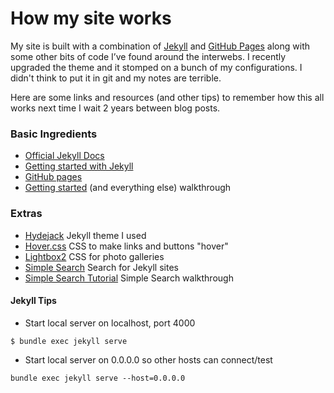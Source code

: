 # How my site works

My site is built with a combination of [Jekyll](https://jekyllrb.com) and [GitHub Pages](https://guides.github.com/features/pages/) along with some other bits of code I’ve found around the interwebs.  I recently upgraded the theme and it stomped on a bunch of my configurations.  I didn't think to put it in git and my notes are terrible.

Here are some links and resources (and other tips) to remember how this all works next time I wait 2 years between blog posts.

### Basic Ingredients

* [Official Jekyll Docs](https://jekyllrb.com)
* [Getting started with Jekyll](https://jekyllcodex.org/getting-started/)
* [GitHub pages](https://pages.github.com)
* [Getting started](https://www.aleksandrhovhannisyan.com/blog/getting-started-with-jekyll-and-github-pages/#how-to-create-pages-in-jekyll) (and everything else) walkthrough

### Extras

* [Hydejack](https://hydejack.com) Jekyll theme I used
* [Hover.css](https://ianlunn.co.uk/articles/hover-css-tutorial-introduction) CSS to make links and buttons "hover"
* [Lightbox2](https://lokeshdhakar.com/projects/lightbox2/) CSS for photo galleries
* [Simple Search](https://github.com/christian-fei/Simple-Jekyll-Search) Search for Jekyll sites
* [Simple Search Tutorial](https://blog.webjeda.com/instant-jekyll-search/) Simple Search walkthrough

#### **Jekyll Tips**

* Start local server on localhost, port 4000

```
$ bundle exec jekyll serve
```

* Start local server on 0.0.0.0 so other hosts can connect/test

```
bundle exec jekyll serve --host=0.0.0.0
```

